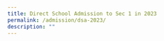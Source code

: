 ```yaml
---
title: Direct School Admission to Sec 1 in 2023
permalink: /admission/dsa-2023/
description: ""
---
```

